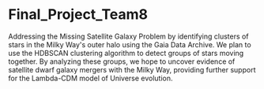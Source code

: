 # Final_Project_Team8

Addressing the Missing Satellite Galaxy Problem by identifying clusters of stars in the Milky Way's outer halo using the Gaia Data Archive. We plan to use the HDBSCAN clustering algorithm to detect groups of stars moving together. By analyzing these groups, we hope to uncover evidence of satellite dwarf galaxy mergers with the Milky Way, providing further support for the Lambda-CDM model of Universe evolution.
